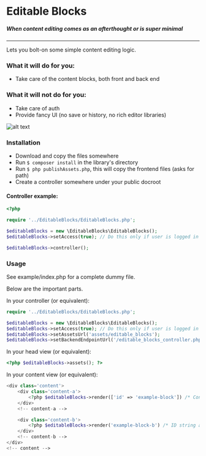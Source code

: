 # Editable Blocks

##### When content editing comes as an afterthought or is super minimal

-------
Lets you bolt-on some simple content editing logic.

### What it will do for you:

 * Take care of the content blocks, both front and back end

### What it will **not** do for you:
 * Take care of auth
 * Provide fancy UI (no save or history, no rich editor libraries)

![alt text](http://i.imgur.com/SE1l5Op.gif "Demo")

### Installation
 * Download and copy the files somewhere
 * Run ```$ composer install``` in the library's directory
 * Run ```$ php publishAssets.php```, this will copy the frontend files (asks for path)
 * Create a controller somewhere under your public docroot

#### Controller example:
```php
<?php

require '../EditableBlocks/EditableBlocks.php';

$editableBlocks = new \EditableBlocks\EditableBlocks();
$editableBlocks->setAccess(true); // Do this only if user is logged in as admin in your own project!

$editableBlocks->controller();
```

### Usage
See example/index.php for a complete dummy file.

Below are the important parts.

In your controller (or equivalent):
```php
require '../EditableBlocks/EditableBlocks.php';

$editableBlocks = new \EditableBlocks\EditableBlocks();
$editableBlocks->setAccess(true); // Do this only if user is logged in as admin in your own project!
$editableBlocks->setAssetsUrl('assets/editable_blocks');
$editableBlocks->setBackendEndpointUrl('/editable_blocks_controller.php');
```
In your head view (or equivalent):
```php
<?php $editableBlocks->assets(); ?>
```
In your content view (or equivalent):
```php
<div class='content'>
    <div class='content-a'>
        <?php $editableBlocks->render(['id' => 'example-block']) /* Config array as argument */ ?>
    </div>
    <!-- content-a -->

    <div class='content-b'>
        <?php $editableBlocks->render('example-block-b') /* ID string as argument */ ?>
    </div>
    <!-- content-b -->
</div>
<!-- content -->
```
